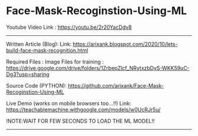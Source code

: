 # Face-Mask-Recoginstion-Using-ML

Youtube Video Link :
https://youtu.be/2r20YacDdv8
****************************************************************************
Written Article (Blog):
Link: https://arixank.blogspot.com/2020/10/lets-build-face-mask-recognition.html

Required Files :
Image Files for training :  https://drive.google.com/drive/folders/1ZrbepZlcf_NRytxzbDvS-WKK59uC-Dg3?usp=sharing

Source Code (PYTHON): 
https://github.com/arixank/Face-Mask-Recoginstion-Using-ML

Live Demo (works on mobile browsers too...!!)
Link: https://teachablemachine.withgoogle.com/models/w0UcRJr5u/

!NOTE:WAIT FOR FEW SECONDS TO LOAD THE ML MODEL!!
*****************************************************************************
